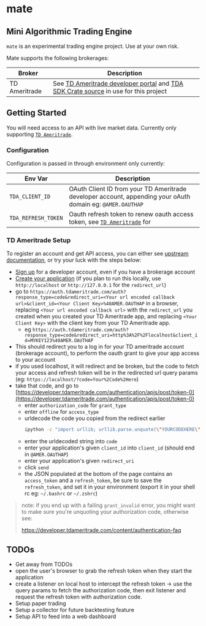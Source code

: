 mate
===

## Mini Algorithmic Trading Engine

`mate` is an experimental trading engine project. Use at your own risk.

Mate supports the following brokerages:

|Broker|Description|
|-|-|
|TD Ameritrade|See [TD Ameritrade developer portal](https://developer.tdameritrade.com/user) and [TDA SDK Crate source](https://github.com/rideron89/tda-sdk-rs/) in use for this project|


## Getting Started

You will need access to an API with live market data. Currently only supporting [`TD Ameritrade`](#TD-Ameritrade-Setup).

### Configuration

Configuration is passed in through environment only currently:

|Env Var|Description|
|-|-|
|`TDA_CLIENT_ID`|OAuth Client ID from your TD Ameritrade developer account, appending your oAuth domain eg: `@AMER.OAUTHAP`|
|`TDA_REFRESH_TOKEN`|Oauth refresh token to renew oauth access token, see [`TD Ameritrade`](#TD-Ameritrade-Setup) for |


### TD Ameritrade Setup

To register an account and get API access, you can either see [upstream documentation](https://developer.tdameritrade.com/content/getting-started#createAccount), or try your luck with the steps below:

- [Sign up](https://developer.tdameritrade.com/user/register) for a developer account, even if you have a brokerage account
- [Create your application](https://developer.tdameritrade.com/user/me/apps/add) (if you plan to run this locally, use `http://localhost` or `http://127.0.0.1` for the `redirect_url`)
- go to `https://auth.tdameritrade.com/auth?response_type=code&redirect_uri=<Your url encoded callback url>&client_id=<Your Client Key>%40AMER.OAUTHAP` in a browser, replacing `<Your url encoded callback url>` with the `redirect_url` you created when you created your TD Ameritrade app, and replacing `<Your Client Key>` with the client key from your TD Ameritrade app.
  - eg `https://auth.tdameritrade.com/auth?response_type=code&redirect_uri=http%3A%2F%2Flocalhost&client_id=MYKEY123%40AMER.OAUTHAP`
- This should redirect you to a log in for your TD ameritrade account (brokerage account), to perform the oauth grant to give your app access to your account
- if you used localhost, it will redirect and be broken, but the code to fetch your access and refresh token will be in the redirected url query params (eg: `https://localhost/?code=Your%2Code%2Here`)
- take that code, and go to [https://developer.tdameritrade.com/authentication/apis/post/token-0](https://developer.tdameritrade.com/authentication/apis/post/token-0)
  - enter `authorization_code` for `grant_type`
  - enter `offline` for `access_type`
  - urldecode the code you copied from the redirect earlier
    ```sh
    ipython -c "import urllib; urllib.parse.unquote(\"YOURCODEHERE\")"
    ```
  - enter the urldecoded string into `code`
  - enter your application's given `client_id` into `client_id` (should end in `@AMER.OAUTHAP`)
  - enter your application's given `redirect_uri`
  - click `send`
  - the JSON populated at the bottom of the page contains an `access_token` and a `refresh_token`, be sure to save the `refresh_token`, and set it in your environment (export it in your shell rc eg: `~/.bashrc` or `~/.zshrc`)

> note: if you end up with a failing `grant_invalid` error, you might want to make sure you're unquoting your authorization code, otherwise see:
>
> https://developer.tdameritrade.com/content/authentication-faq

## TODOs

- Get away from TODOs
- open the user's browser to grab the refresh token when they start the application
- create a listener on local host to intercept the refresh token -> use the query params to fetch the authorization code, then exit listener and request the refresh token with authorization code.
- Setup paper trading
- Setup a collector for future backtesting feature
- Setup API to feed into a web dashboard

